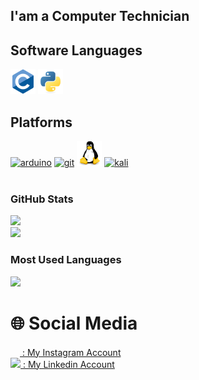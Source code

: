 <h2>I'am a Computer Technician</h2>
<h2>Software Languages</h2>
<p align="left">
  <a href="https://www.cprogramming.com/" target="_blank" rel="noreferrer"> <img src="https://raw.githubusercontent.com/devicons/devicon/master/icons/c/c-original.svg" alt="c" width="40" height="40"/></a>
  <a href="https://www.python.org" target="_blank" rel="noreferrer"> <img src="https://raw.githubusercontent.com/devicons/devicon/master/icons/python/python-original.svg" alt="python" width="40" height="40"/></a>
  <h2>Platforms</h2>
  <a href="https://www.arduino.cc/" target="_blank" rel="noreferrer"> <img src="https://cdn.worldvectorlogo.com/logos/arduino-1.svg" alt="arduino" width="40" height="40"/></a>
  <a href="https://git-scm.com/" target="_blank" rel="noreferrer"> <img src="https://www.vectorlogo.zone/logos/git-scm/git-scm-icon.svg" alt="git" width="40" height="40"/></a> 
  <a href="https://www.linux.org/" target="_blank" rel="noreferrer"> <img src="https://raw.githubusercontent.com/devicons/devicon/master/icons/linux/linux-original.svg" alt="linux" width="40" height="40"/></a>
  <a href="https://www.kali.org/" target="_blank" rel="noreferrer"> <img src="https://toppng.com/public/uploads/preview/kali-linux-logo-11562915225uyursxhbp6.png" alt="kali" width="50" height="50"/></a>
  <br/><br/>

### GitHub Stats
![](https://github-readme-stats.vercel.app/api?username=cpu-astatine&theme=dark&hide_border=true&include_all_commits=true&count_private=true)<br/>
![](https://github-readme-streak-stats.herokuapp.com/?user=cpu-astatine&theme=dark&hide_border=true)<br/>

### Most Used Languages
![](https://github-readme-stats.vercel.app/api/top-langs/?username=cpu-astatine&hide_progress=true)

<h1>🌐 Social Media</h1>
<a href="https://www.instagram.com/cpu_astatine_"><img src="https://github.com/cpu-astatine/cpu-astatine/assets/87228325/0d5b0194-cc48-4d30-816b-c58ba99b3812", width="15", height="15"> : My Instagram Account</a><br/>
<a href="https://www.linkedin.com/in/mehmet-furkan-kılınç-429767231/"><img src="https://github.com/cpu-astatine/cpu-astatine/assets/87228325/836cc4ad-eac5-4921-af7c-152997a71e99", width="15",height="15"> : My Linkedin Account</a>
